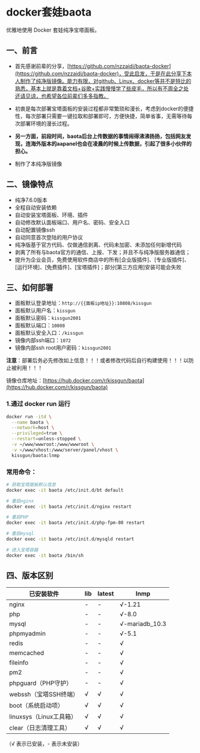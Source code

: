 # docker套娃baota
优雅地使用 Docker 套娃纯净宝塔面板。

## 一、前言



- 首先感谢前辈的分享，[https://github.com/nzzaidi/baota-docker](https://github.com/nzzaidi/baota-docker)，受此启发，于是在此分享下本人制作了纯净版镜像。能力有限，对github、Linux、docker等并不是特比的熟悉，基本上就是靠着文档+谷歌+实践慢慢学了些皮毛，所以有不周全之处还请见谅，也希望各位前辈们多多指教。

- 初衷是每次部署宝塔面板的安装过程都非常繁琐和漫长，考虑到docker的便捷性，每次部署只需要一键拉取和部署即可，方便快捷，简单省事，无需等待每次部署环境的漫长过程。

- **另一方面，前段时间，baota后台上传数据的事情闹得沸沸扬扬，包括网友发现，连海外版本的aapanel也会在凌晨的时候上传数据，引起了很多小伙伴的担心。**

- 制作了本纯净版镜像

## 二、镜像特点

- 纯净7.6.0版本
- 全程自动安装依赖
- 自动安装宝塔面板、环境、插件
- 自动修改默认面板端口、用户名、密码、安全入口
- 自动配置镜像ssh
- 自动同意首次登陆的用户协议
- 纯净版基于官方代码、仅做通信剥离、代码未加密、未添加任何新增代码
- 剥离了所有与baota官方的通信、上报、下发；并且不与纯净版服务器通信；
- 提升为企业会员，免费使用软件商店中的所有[企业版插件]、[专业版插件]、[运行环境]、[免费插件]、[宝塔插件]；部分[第三方应用]安装可能会失败




## 三、如何部署

- 面板默认登录地址：```http://{{面板ip地址}}:10808/kissgun```
- 面板默认用户名：```kissgun```
- 面板默认密码：```kissgun2001```
- 面板默认端口：```10808```
- 面板默认安全入口：```/kissgun```
- 镜像内部ssh端口：```1072```
- 镜像内部ssh root用户密码：```kissgun2001```

**注意**：部署后务必先修改如上信息！！！或者修改代码后自行构建使用！！！以防止被利用！！！

镜像仓库地址：[https://hub.docker.com/r/kissgun/baota](https://hub.docker.com/r/kissgun/baota)


### 1.通过 docker run 运行

```bash
docker run -itd \
  --name baota \
  --network=host \
  --privileged=true \
  --restart=unless-stopped \
  -v ~/www/wwwroot:/www/wwwroot \
  -v ~/www/vhost:/www/server/panel/vhost \
  kissgun/baota:lnmp
```




### 常用命令：

```bash
# 获取宝塔面板默认信息
docker exec -it baota /etc/init.d/bt default

# 重启nginx
docker exec -it baota /etc/init.d/nginx restart

# 重启PHP
docker exec -it baota /etc/init.d/php-fpm-80 restart

# 重启mysql
docker exec -it baota /etc/init.d/mysqld restart

# 进入宝塔容器
docker exec -it baota /bin/sh
```



## 四、版本区别

| 已安装软件                         | lib | latest | lnmp        |
| --------------------------------  | ----- | ------ | ------ | 
| nginx                              | -     | -      | √-1.21  |
| php                                | -     | -      | √-8.0  | 
| mysql                              | -     | -      | √-mariadb_10.3 |
| phpmyadmin                         | -     | -      | √-5.1   |
| redis                              | -     | -      | √         |
| memcached                          | -     | -      | √         |
| fileinfo                           | -     | -      | √            |
| pm2                                | -     | -      | √            |
| phpguard（PHP守护）                | -     | -        |  √         |
| webssh（宝塔SSH终端）              | √     | √       | √             |
| boot（系统启动项）                 | √     | √         | √           |
| linuxsys（Linux工具箱）            | √     | √          | √          |
| clear（日志清理工具）              | √     | √         | √            |


（√ 表示已安装，- 表示未安装）



